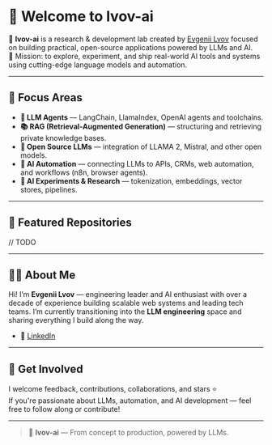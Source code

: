 # 👋 Welcome to **lvov-ai**

🚀 **lvov-ai** is a research & development lab created by [Evgenii Lvov](https://github.com/lvovgeka) focused on building practical, open-source applications powered by LLMs and AI.  
🎯 Mission: to explore, experiment, and ship real-world AI tools and systems using cutting-edge language models and automation.

---

## 🔬 Focus Areas

- **🤖 LLM Agents** — LangChain, LlamaIndex, OpenAI agents and toolchains.
- **📚 RAG (Retrieval-Augmented Generation)** — structuring and retrieving private knowledge bases.
- **🧠 Open Source LLMs** — integration of LLAMA 2, Mistral, and other open models.
- **🔧 AI Automation** — connecting LLMs to APIs, CRMs, web automation, and workflows (n8n, browser agents).
- **🧪 AI Experiments & Research** — tokenization, embeddings, vector stores, pipelines.

---

## 📌 Featured Repositories

// TODO

[//]: # (| Project | Description |)

[//]: # (|--------|-------------|)

[//]: # (| [rag-starter]&#40;https://github.com/lvov-ai/rag-starter&#41; | Boilerplate RAG app using LangChain, Weaviate, and OpenAI |)

[//]: # (| [agent-lab]&#40;https://github.com/lvov-ai/agent-lab&#41; | Interactive LLM agent sandbox for quick experiments |)

[//]: # (| [openai-php-sdk]&#40;https://github.com/lvov-ai/openai-php-sdk&#41; | Lightweight PHP wrapper for OpenAI APIs |)

[//]: # (| [llm-utils]&#40;https://github.com/lvov-ai/llm-utils&#41; | A collection of useful scripts and tools for LLM workflows |)

[//]: # (| [cv-agent]&#40;https://github.com/lvov-ai/cv-agent&#41; | Agent for resume/CV review and enhancement using GPT |)

---

## 🧑‍💻 About Me

Hi! I’m **Evgenii Lvov** — engineering leader and AI enthusiast with over a decade of experience building scalable web systems and leading tech teams. I’m currently transitioning into the **LLM engineering** space and sharing everything I build along the way.

- 🔗 [LinkedIn](https://www.linkedin.com/in/evgenii-lvov-7a994056/)

---

## 🌱 Get Involved

I welcome feedback, contributions, collaborations, and stars ⭐  
If you're passionate about LLMs, automation, and AI development — feel free to follow along or contribute!

---

> 🧠 **lvov-ai** — From concept to production, powered by LLMs.
